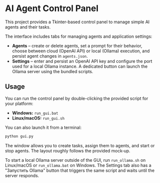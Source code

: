 # AI Agent Control Panel

This project provides a Tkinter-based control panel to manage simple AI agents
and their tasks.

The interface includes tabs for managing agents and application settings:

- **Agents** – create or delete agents, set a prompt for their behavior, choose
  between cloud (OpenAI API) or local (Ollama) execution, and persist agent
  changes in `agents.json`.
- **Settings** – enter and persist an OpenAI API key and configure the port used
  for a local Ollama instance. A dedicated button can launch the Ollama server
  using the bundled scripts.

## Usage

You can run the control panel by double-clicking the provided script for your
platform:

- **Windows:** `run_gui.bat`
- **Linux/macOS:** `run_gui.sh`

You can also launch it from a terminal:

```bash
python gui.py
```

The window allows you to create tasks, assign them to agents, and start or stop
agents. The layout roughly follows the provided mock‑up.

To start a local Ollama server outside of the GUI, run `run_ollama.sh` on
Linux/macOS or `run_ollama.bat` on Windows. The Settings tab also has a
"Запустить Ollama" button that triggers the same script and waits until the
server responds.
